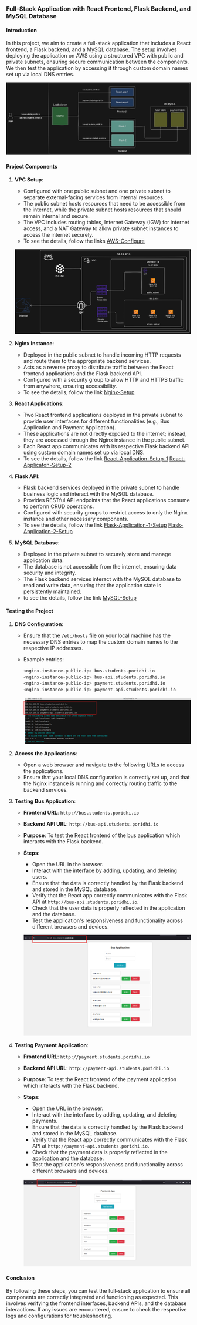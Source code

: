 ### Full-Stack Application with React Frontend, Flask Backend, and MySQL Database

#### Introduction

In this project, we aim to create a full-stack application that includes a React frontend, a Flask backend, and a MySQL database. The setup involves deploying the application on AWS using a structured VPC with public and private subnets, ensuring secure communication between the components. We then test the application by accessing it through custom domain names set up via local DNS entries.

![](https://github.com/Galadon123/Full-Stack-Application-with-React-Frontend-Flask-Backend-and-MySQL-Database/blob/main/Full-Project/images/yasin-1.jpg)

#### Project Components

1. **VPC Setup**:
   - Configured with one public subnet and one private subnet to separate external-facing services from internal resources.
   - The public subnet hosts resources that need to be accessible from the internet, while the private subnet hosts resources that should remain internal and secure.
   - The VPC includes routing tables, Internet Gateway (IGW) for internet access, and a NAT Gateway to allow private subnet instances to access the internet securely.
   - To see the details, follow the links [AWS-Configure](https://github.com/Galadon123/Full-Stack-Application-with-React-Frontend-Flask-Backend-and-MySQL-Database/blob/main/Full-Project/AWS-Configure/README.md)

   ![](https://github.com/Galadon123/Full-Stack-Application-with-React-Frontend-Flask-Backend-and-MySQL-Database/blob/main/Full-Project/images/yasin-2.jpg)

2. **Nginx Instance**:
   - Deployed in the public subnet to handle incoming HTTP requests and route them to the appropriate backend services.
   - Acts as a reverse proxy to distribute traffic between the React frontend applications and the Flask backend API.
   - Configured with a security group to allow HTTP and HTTPS traffic from anywhere, ensuring accessibility.
   - To see the details, follow the link [Nginx-Setup](https://github.com/Galadon123/Full-Stack-Application-with-React-Frontend-Flask-Backend-and-MySQL-Database/blob/main/Full-Project/Nginx-setup/README.md)

3. **React Applications**:
   - Two React frontend applications deployed in the private subnet to provide user interfaces for different functionalities (e.g., Bus Application and Payment Application).
   - These applications are not directly exposed to the internet; instead, they are accessed through the Nginx instance in the public subnet.
   - Each React app communicates with its respective Flask backend API using custom domain names set up via local DNS.
   - To see the details, follow the link [React-Application-Setup-1](https://github.com/Galadon123/Full-Stack-Application-with-React-Frontend-Flask-Backend-and-MySQL-Database/tree/main/Full-Project/REACT/react-app-1) [React-Applicaton-Setup-2]()

4. **Flask API**:
   - Flask backend services deployed in the private subnet to handle business logic and interact with the MySQL database.
   - Provides RESTful API endpoints that the React applications consume to perform CRUD operations.
   - Configured with security groups to restrict access to only the Nginx instance and other necessary components.
   - To see the details, follow the link [Flask-Application-1-Setup](https://github.com/Galadon123/Full-Stack-Application-with-React-Frontend-Flask-Backend-and-MySQL-Database/blob/main/Full-Project/flask-application/flask-app-1/README.md) [Flask-Application-2-Setup](https://github.com/Galadon123/Full-Stack-Application-with-React-Frontend-Flask-Backend-and-MySQL-Database/blob/main/Full-Project/flask-application/flask-app-2/README.md)

5. **MySQL Database**:
   - Deployed in the private subnet to securely store and manage application data.
   - The database is not accessible from the internet, ensuring data security and integrity.
   - The Flask backend services interact with the MySQL database to read and write data, ensuring that the application state is persistently maintained.
   - to see the details, follow the link [MySQL-Setup](https://github.com/Galadon123/Full-Stack-Application-with-React-Frontend-Flask-Backend-and-MySQL-Database/blob/main/Full-Project/mysql/README.md)


#### Testing the Project

1. **DNS Configuration**:
   - Ensure that the `/etc/hosts` file on your local machine has the necessary DNS entries to map the custom domain names to the respective IP addresses.
   - Example entries:
     ```sh
     <nginx-instance-public-ip> bus.students.poridhi.io
     <nginx-instance-public-ip> bus-api.students.poridhi.io
     <nginx-instance-public-ip> payment.students.poridhi.io
     <nginx-instance-public-ip> payment-api.students.poridhi.io
     ```

     ![](https://github.com/Galadon123/Full-Stack-Application-with-React-Frontend-Flask-Backend-and-MySQL-Database/blob/main/Full-Project/images/dns-local.png)

2. **Access the Applications**:
   - Open a web browser and navigate to the following URLs to access the applications.
   - Ensure that your local DNS configuration is correctly set up, and that the Nginx instance is running and correctly routing traffic to the backend services.

3. **Testing Bus Application**:
   - **Frontend URL**: `http://bus.students.poridhi.io`
   - **Backend API URL**: `http://bus-api.students.poridhi.io`
   - **Purpose**: To test the React frontend of the bus application which interacts with the Flask backend.
   - **Steps**:
     - Open the URL in the browser.
     - Interact with the interface by adding, updating, and deleting users.
     - Ensure that the data is correctly handled by the Flask backend and stored in the MySQL database.
     - Verify that the React app correctly communicates with the Flask API at `http://bus-api.students.poridhi.io`.
     - Check that the user data is properly reflected in the application and the database.
     - Test the application's responsiveness and functionality across different browsers and devices.

     ![Bus Application](https://github.com/Galadon123/Full-Stack-Application-with-React-Frontend-Flask-Backend-and-MySQL-Database/blob/main/Full-Project/images/bus-app.png)

4. **Testing Payment Application**:
   - **Frontend URL**: `http://payment.students.poridhi.io`
   - **Backend API URL**: `http://payment-api.students.poridhi.io`
   - **Purpose**: To test the React frontend of the payment application which interacts with the Flask backend.
   - **Steps**:
     - Open the URL in the browser.
     - Interact with the interface by adding, updating, and deleting payments.
     - Ensure that the data is correctly handled by the Flask backend and stored in the MySQL database.
     - Verify that the React app correctly communicates with the Flask API at `http://payment-api.students.poridhi.io`.
     - Check that the payment data is properly reflected in the application and the database.
     - Test the application's responsiveness and functionality across different browsers and devices.

     ![Payment Application](https://github.com/Galadon123/Full-Stack-Application-with-React-Frontend-Flask-Backend-and-MySQL-Database/blob/main/Full-Project/images/payment-app.png)

#### Conclusion

By following these steps, you can test the full-stack application to ensure all components are correctly integrated and functioning as expected. This involves verifying the frontend interfaces, backend APIs, and the database interactions. If any issues are encountered, ensure to check the respective logs and configurations for troubleshooting.